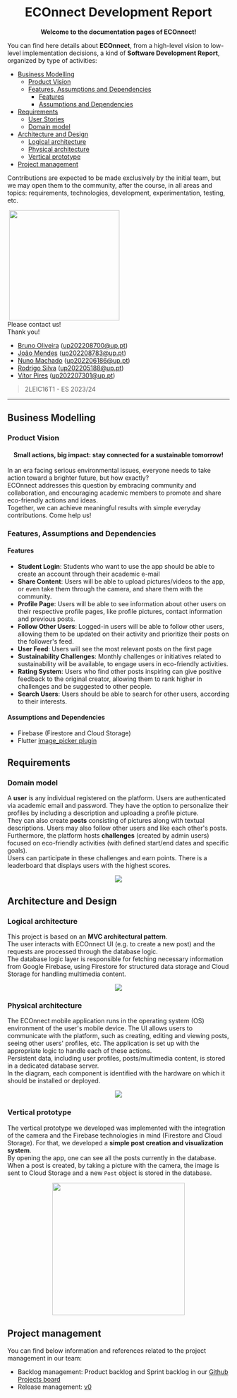 <h1 align="center"> ECOnnect Development Report </h1>

<p align="center"><b>Welcome to the documentation pages of ECOnnect!</b></p>

You can find here details about **ECOnnect**, from a high-level vision to low-level implementation decisions, a kind of **Software Development Report**, organized by type of activities: 

- [Business Modelling](#business-modelling)
  - [Product Vision](#product-vision)
  - [Features, Assumptions and Dependencies](#features-assumptions-and-dependencies)
    - [Features](#features)
    - [Assumptions and Dependencies](#assumptions-and-dependencies)
- [Requirements](#requirements)
  - [User Stories](https://github.com/FEUP-LEIC-ES-2023-24/2LEIC16T1/issues?q=is%3Aissue+label%3A%22user+story%22)
  - [Domain model](#domain-model)
- [Architecture and Design](#architecture-and-design)
  - [Logical architecture](#logical-architecture)
  - [Physical architecture](#physical-architecture)
  - [Vertical prototype](#vertical-prototype)
- [Project management](#project-management)


Contributions are expected to be made exclusively by the initial team, but we may open them to the community, after the course, in all areas and topics: requirements, technologies, development, experimentation, testing, etc.


<img style="margin-right: 250px;" align="right" width="250" height="250" src="img/icon.png">

Please contact us!  
Thank you!

- [Bruno Oliveira](https://github.com/Process-ing) (up202208700@up.pt)
- [João Mendes](https://github.com/The-Memechanic) (up202208783@up.pt)
- [Nuno Machado](https://github.com/Slyfenon) (up202206186@up.pt)
- [Rodrigo Silva](https://github.com/racoelhosilva) (up202205188@up.pt)
- [Vítor Pires](https://github.com/vitormpp) (up202207301@up.pt)
> 2LEIC16T1 - ES 2023/24


---

## Business Modelling

### Product Vision

<!--- Start by defining a clear and concise vision for your app, to help members of the team, contributors, and users to focus their often disparate views into a concise, visual, and short textual form. It provides a "high concept" of the product for marketers, developers, and managers.

A product vision describes the essentials of the product and sets the direction for where a product is headed, and what the product will deliver in the future. 

**We favor a catchy and concise statement, ideally one sentence.**

We suggest you use the product vision template described in the following link:
* [How To Create A Convincing Product Vision To Guide Your Team, by uxstudioteam.com](https://uxstudioteam.com/ux-blog/product-vision/)

To learn more about how to write a good product vision, please see also:
* [Product Management: Product Vision, by ProductPlan](https://www.productplan.com/glossary/product-vision/)
* [Vision, by scrumbook.org](http://scrumbook.org/value-stream/vision.html)
* [How to write a vision, by dummies.com](https://www.dummies.com/business/marketing/branding/how-to-write-vision-and-mission-statements-for-your-brand/)
* [20 Inspiring Vision Statement Examples (2019 Updated), by lifehack.org](https://www.lifehack.org/articles/work/20-sample-vision-statement-for-the-new-startup.html)
-->

<h4 align="center"> Small actions, big impact: stay connected for a sustainable tomorrow!</h4>

In an era facing serious environmental issues, everyone needs to take action toward a brighter future, but how exactly?  
ECOnnect addresses this question by embracing community and collaboration, and encouraging academic members to promote and share eco-friendly actions and ideas.  
Together, we can achieve meaningful results with simple everyday contributions. Come help us!


### Features, Assumptions and Dependencies

<!---
Indicate an initial/tentative list of high-level features - high-level capabilities or desired services of the system that are necessary to deliver benefits to the users.
 - Feature XPTO - a few words to briefly describe the feature
 - Feature ABCD - ...
...

Optionally, indicate an initial/tentative list of assumptions that you are making about the app and the dependencies of the app to other systems.
-->

#### Features

- **Student Login**: Students who want to use the app should be able to create an account through their academic e-mail
- **Share Content**: Users will be able to upload pictures/videos to the app, or even take them through the camera, and share them with the community.
- **Profile Page**: Users will be able to see information about other users on their respective profile pages, like profile pictures, contact information and previous posts.
- **Follow Other Users**: Logged-in users will be able to follow other users, allowing them to be updated on their activity and prioritize their posts on the follower's feed.
- **User Feed**: Users will see the most relevant posts on the first page
- **Sustainability Challenges**: Monthly challenges or initiatives related to sustainability will be available, to engage users in eco-friendly activities.
- **Rating System**: Users who find other posts inspiring can give positive feedback to the original creator, allowing them to rank higher in challenges and be suggested to other people.
- **Search Users**: Users should be able to search for other users, according to their interests.

#### Assumptions and Dependencies

- Firebase (Firestore and Cloud Storage)
- Flutter [image_picker plugin](https://pub.dev/packages/image_picker)

<!---
### Elevator Pitch
Draft a small text to help you quickly introduce and describe your product in a short time (lift travel time ~90 seconds) and a few words (~800 characters), a technique usually known as elevator pitch.

Take a look at the following links to learn some techniques:
* [Crafting an Elevator Pitch](https://www.mindtools.com/pages/article/elevator-pitch.htm)
* [The Best Elevator Pitch Examples, Templates, and Tactics - A Guide to Writing an Unforgettable Elevator Speech, by strategypeak.com](https://strategypeak.com/elevator-pitch-examples/)
* [Top 7 Killer Elevator Pitch Examples, by toggl.com](https://blog.toggl.com/elevator-pitch-examples/)
-->


## Requirements

<!---
In this section, you should describe all kinds of requirements for your module: functional and non-functional requirements.
-->

<!---
### User stories
> [!Caution] This section will *not* exist in your report, it is here only to explain how you should describe the requirements of the product as **user stories**.

The user stories should be created as GitHub items in the Project board. 

A user story is a description of desired functionality told from the perspective of the user or customer. A starting template for the description of a user story is *As a < user role >, I want < goal > so that < reason >.*

User stories should be created and described as items in your GitHub Project with the label "user story".

You should name the item with either the full text of the user story or a shorter name, up to you, and, in the "comments" field, add all relevant notes, the image(s) of the user interface mockup(s) (see below) and the acceptance test scenarios (see below), linking to its acceptance test in Gherkin, whenever available.

**INVEST in good user stories**. 
You may add more details after, but the shorter and more complete, the better. To decide if the user story is good, please follow the [INVEST guidelines](https://xp123.com/articles/invest-in-good-stories-and-smart-tasks/).

**User interface mockups**.
After the user story text, you should add a draft of the corresponding user interfaces, a simple mockup or draft, if applicable.

**Acceptance tests**.
For each user story, you should write also the acceptance tests (textually in [Gherkin](https://cucumber.io/docs/gherkin/reference/)), i.e., a description of scenarios (situations) that will help to confirm that the system satisfies the requirements addressed by the user story.

**Value and effort**.
At the end, it is good to add a rough indication of the value of the user story to the customers (e.g. [MoSCoW](https://en.wikipedia.org/wiki/MoSCoW_method) method) and the team should add an estimation of the effort to implement it, for example, using points in a kind-of-a Fibonacci scale (1,2,3,5,8,13,20,40, no idea).
-->

### Domain model

<!---
To better understand the context of the software system, it is very useful to have a simple UML class diagram with all the key concepts (names, attributes) and relationships involved in the problem domain addressed by your module. 
Also, provide a short textual description of each concept (domain class). 

Example:
 <p align="center" justify="center">
  <img src="https://github.com/FEUP-LEIC-ES-2022-23/templates/blob/main/images/DomainModel.png"/>
</p>
-->

A **user** is any individual registered on the platform. Users are authenticated via academic email and password.
They have the option to personalize their profiles by including a description and uploading a profile picture.  
They can also create **posts** consisting of pictures along with textual descriptions. Users may also follow other users and like each other's posts.  
Furthermore, the platform hosts **challenges** (created by admin users) focused on eco-friendly activities (with defined start/end dates and specific goals).  
Users can participate in these challenges and earn points. There is a leaderboard that displays users with the highest scores.

<p align="center" justify="center">
  <img src="img/domain-model.png"/>
</p>


## Architecture and Design

<!---
The architecture of a software system encompasses the set of key decisions about its overall organization. 

A well-written architecture document is brief but reduces the amount of time it takes new programmers to a project to understand the code to feel able to make modifications and enhancements.

To document the architecture requires describing the decomposition of the system in their parts (high-level components) and the key behaviors and collaborations between them. 

In this section, you should start by briefly describing the overall components of the project and their interrelations. You should also describe how you solved typical problems you may have encountered, pointing to well-known architectural and design patterns, if applicable.
-->

### Logical architecture

<!---
The purpose of this subsection is to document the high-level logical structure of the code (Logical View), using a UML diagram with logical packages, without the worry of allocating to components, processes or machines.

It can be beneficial to present the system in a horizontal decomposition, defining layers and implementation concepts, such as the user interface, business logic and concepts.

Example of _UML package diagram_ showing a _logical view_ of the Electronic Ticketing System (to be accompanied by a short description of each package):

![LogicalView](https://user-images.githubusercontent.com/9655877/160585416-b1278ad7-18d7-463c-b8c6-afa4f7ac7639.png)
-->

This project is based on an **MVC architectural pattern**.  
The user interacts with ECOnnect UI (e.g. to create a new post) and the requests are processed through the database logic.  
The database logic layer is responsible for fetching necessary information from Google Firebase, using Firestore for structured data storage and Cloud Storage for handling multimedia content.


<p align="center" justify="center">
  <img src="img/logical-model.png"/>
</p>

### Physical architecture

<!---
The goal of this subsection is to document the high-level physical structure of the software system (machines, connections, software components installed, and their dependencies) using UML deployment diagrams (Deployment View) or component diagrams (Implementation View), separate or integrated, showing the physical structure of the system.

It should describe also the technologies considered and justify the selections made. Examples of technologies relevant to ESOF are, for example, frameworks for mobile applications (such as Flutter).

Example of _UML deployment diagram_ showing a _deployment view_ of the Electronic Ticketing System (please notice that, instead of software components, one should represent their physical/executable manifestations for deployment, called artifacts in UML; the diagram should be accompanied by a short description of each node and artifact):

![DeploymentView](https://user-images.githubusercontent.com/9655877/160592491-20e85af9-0758-4e1e-a704-0db1be3ee65d.png)
-->

The ECOnnect mobile application runs in the operating system (OS) environment of the user's mobile device. The UI allows users to communicate with the platform, such as creating, editing and viewing posts, seeing other users' profiles, etc. The application is set up with the appropriate logic to handle each of these actions.  
Persistent data, including user profiles, posts/multimedia content, is stored in a dedicated database server.  
In the diagram, each component is identified with the hardware on which it should be installed or deployed.

<p align="center" justify="center">
  <img src="img/physical-model.png"/>
</p>


### Vertical prototype
<!---
To help validate all the architectural, design and technological decisions made, we usually implement a vertical prototype, a thin vertical slice of the system integrating as many technologies as we can.

In this subsection please describe which feature, or part of it, you have implemented, and how, together with a snapshot of the user interface, if applicable.

At this phase, instead of a complete user story, you can simply implement a small part of a feature that demonstrates that you can use the technology, for example, show a screen with the app credits (name and authors).
-->

The vertical prototype we developed was implemented with the integration of the camera and the Firebase technologies in mind (Firestore and Cloud Storage). For that, we developed a **simple post creation and visualization system**.  
By opening the app, one can see all the posts currently in the database.  When a post is created, by taking a picture with the camera, the image is sent to Cloud Storage and a new `Post` object is stored in the database. 

<p align="center" justify="center">
  <img width=300 src="img/vertical-prototype.png"/>
</p>

## Project management
<!---
Software project management is the art and science of planning and leading software projects, in which software projects are planned, implemented, monitored and controlled.

In the context of ESOF, we recommend each team adopt a set of project management practices and tools capable of registering tasks, assigning tasks to team members, adding estimations to tasks, monitoring tasks' progress, and therefore being able to track their projects.

Common practices for managing iterative software development are backlog management, release management, estimation, iteration planning, iteration development, acceptance tests, and retrospectives.
-->

You can find below information and references related to the project management in our team: 

- Backlog management: Product backlog and Sprint backlog in our [Github Projects board](https://github.com/orgs/FEUP-LEIC-ES-2023-24/projects/52)
- Release management: [v0](https://github.com/FEUP-LEIC-ES-2023-24/2LEIC16T1/releases/tag/vertical-prototype)
  
<!---
- Sprint planning and retrospectives: 
  - plans: screenshots of Github Projects board at the beginning and end of each iteration;
  - retrospectives: meeting notes in a document in the repository;
-->